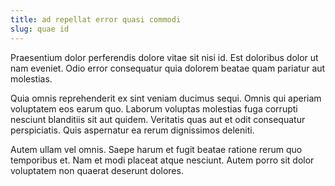 ```yaml
---
title: ad repellat error quasi commodi
slug: quae id
---
```


Praesentium dolor perferendis dolore vitae sit nisi id. Est doloribus dolor ut nam eveniet. Odio error consequatur quia dolorem beatae quam pariatur aut molestias.

Quia omnis reprehenderit ex sint veniam ducimus sequi. Omnis qui aperiam voluptatem eos earum quo. Laborum voluptas molestias fuga corrupti nesciunt blanditiis sit aut quidem. Veritatis quas aut et odit consequatur perspiciatis. Quis aspernatur ea rerum dignissimos deleniti.

Autem ullam vel omnis. Saepe harum et fugit beatae ratione rerum quo temporibus et. Nam et modi placeat atque nesciunt. Autem porro sit dolor voluptatem non quaerat deserunt dolores.
